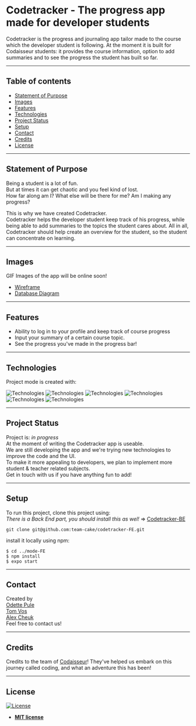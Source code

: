 # Codetracker - The progress app made for developer students

Codetracker is the progress and journaling app tailor made to the course which the developer student is following.
At the moment it is built for Codaisseur students: it provides the course information, option to add summaries and to see the progress the student has built so far.

---

## Table of contents

- [Statement of Purpose](#statement-of-purpose)
- [Images](#images)
- [Features](#features)
- [Technologies](#technologies)
- [Project Status](#project-status)
- [Setup](#setup)
- [Contact](#contact)
- [Credits](#credits)
- [License](#license)

---

## Statement of Purpose

Being a student is a lot of fun.  
But at times it can get chaotic and you feel kind of lost.  
How far along am I? What else will be there for me? Am I making any progress?

This is why we have created Codetracker.  
Codetracker helps the developer student keep track of his progress, while being able to add summaries to the topics the student cares about. All in all, Codetracker should help create an overview for the student, so the student can concentrate on learning.

---

## Images

GIF Images of the app will be online soon!

- [Wireframe](https://res.cloudinary.com/dztzswpcp/image/upload/v1600084280/CodeTracker_vahdzb.png)
- [Database Diagram](https://res.cloudinary.com/dztzswpcp/image/upload/v1600079720/Screenshot_2020-09-14_at_12.34.49_awqzq7.png)

---

## Features

- Ability to log in to your profile and keep track of course progress
- Input your summary of a certain course topic.
- See the progress you've made in the progress bar!

---

## Technologies

Project mode is created with:

![Technologies](https://img.shields.io/badge/react%20native-38.0.2-red) ![Technologies](https://img.shields.io/badge/expo-38.0.8-yellow) ![Technologies](https://img.shields.io/badge/axios-0.20.0-brightgreen) ![Technologies](https://img.shields.io/badge/redux-4.0.5-orange) ![Technologies](https://img.shields.io/badge/redux-4.0.5-orange) ![Technologies](https://img.shields.io/badge/moment-2.27.0-yellowgreen)

---

## Project Status

Project is: _in progress_  
At the moment of writing the Codetracker app is useable.  
We are still developing the app and we're trying new technologies to improve the code and the UI.  
To make it more appealing to developers, we plan to implement more student & teacher related subjects.  
Get in touch with us if you have anything fun to add!

---

## Setup

To run this project, clone this project using:  
_There is a Back End part, you should install this as wel!_ => [Codetracker-BE](https://github.com/Odett3/GroupProject-BackEnd)

```
git clone git@github.com:team-cake/codetracker-FE.git
```

install it locally using npm:

```
$ cd ../mode-FE
$ npm install
$ expo start
```

---

## Contact

Created by  
[Odette Pule](https://www.linkedin.com/in/odettepule/)  
[Tom Vos](https://github.com/tmcv)  
[Alex Cheuk](https://www.linkedin.com/in/alex-cheuk/)  
Feel free to contact us!

---

## Credits

Credits to the team of [Codaisseur](https://www.codaisseur.com/)!
They've helped us embark on this journey called coding, and what an adventure this has been!

---

## License

[![License](https://img.shields.io/badge/license-mit-brightgreen)](http://badges.mit-license.org)

- **[MIT license](http://opensource.org/licenses/mit-license.php)**
